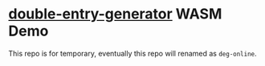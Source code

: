 # [double-entry-generator](https://github.com/deb-sig/double-entry-generator) WASM Demo

This repo is for temporary, eventually this repo will renamed as `deg-online`.


